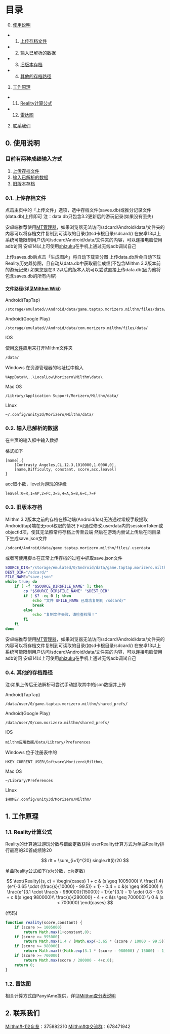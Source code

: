 # 目录

0. [使用说明](#0-使用说明)
- 01. [上传存档文件](#01-上传存档文件)
- 02. [输入已解析的数据](#02-输入已解析的数据)
- 03. [旧版本存档](#03-旧版本存档)
- 04. [其他的存档路径](#04-其他的存档路径)

1. [工作原理](#1-工作原理)
- 11. [Reality计算公式](#11-Reality计算公式)
- 12. [雷达图](#12-雷达图)

2. [联系我们](#2-联系我们)

## 0. 使用说明

### 目前有两种成绩输入方式

1. [上传存档文件](#01-上传存档文件)
2. [输入已解析的数据](#02-输入已解析的数据)
3. [旧版本存档](#03-旧版本存档)
### 0.1. 上传存档文件

点击主页中的「上传文件」选项，选中存档文件(saves.db)或推分记录文件(data.db)上传即可
注：data.db只包含3.2更新后的游玩记录(如果没有丢失)

安卓端推荐使用[MT管理器](https://mt2.cn/)，如果浏览器无法访问/sdcard/Android/data/文件夹的内容可以将存档文件复制到可读取的目录(如sd卡根目录/sdcard/)
在安卓13以上系统可能限制用户访问/sdcard/Android/data/文件夹的内容，可以连接电脑使用adb访问
安卓14以上可使用[shizuku](https://shizuku.rikka.app/zh-hans/)在手机上通过无线adb调试自己

上传saves.db后点击「生成图片」将自动下载查分图
上传data.db后会自动下载Reality历史趋势图，且自动从data.db中获取最佳成绩(不包含Milthm 3.2版本前的游玩记录)
如果您是在3.2以后的版本入坑可以尝试直接上传data.db(因为他将包含saves.db的所有内容)
#### 文件路径(详见[Milthm Wiki](https://milthm.fandom.com/wiki/Data_File))

Android(TapTap)

```text
/storage/emulated//Android/data/game.taptap.morizero.milthm/files/data/
```

Android(Google Play)

```text
/storage/emulated//Android/data/com.morizero.milthm/files/data/
```

IOS

使用[文件](https://support.apple.com/zh-cn/102570)应用来打开Milthm文件夹

```text
/data/
```

Windows
在资源管理器的地址栏中输入

```text
%AppData%\..\LocalLow\Morizero\Milthm\data\
```

Mac OS

```text
/Library/Application Support/Morizero/Milthm/data/
```

LInux

```text
~/.config/unity3d/Morizero/Milthm/data/
```

### 0.2. 输入已解析的数据
在主页的输入框中输入数据

格式如下
```text
[name],{
    [Contrasty Angeles,CL,12.3,1010000,1.0000,0],
    [name,Difficulty, constant, score,acc,leavel]
}
```

acc取小数，level为游玩的评级
```text
leavel:0=R,1=AP,2=FC,3=S,4=A,5=B,6=C,7=F
```
### 0.3. 旧版本存档

Milthm 3.2版本之前的存档在移动端(Android/Ios)无法通过常规手段提取
Android(tap)端在无root权限的情况下可通过修改.userdata内的sessionToken或objectId项，使其无法照常将存档上传至云端
然后在游戏内尝试上传后在同目录下生成save.json文件
```text
/sdcard/Android/data/game.taptap.morizero.milthm/files/.userdata
```
或者可使用脚本在正常上传存档的过程中抓取save.json文件
```sh
SOURCE_DIR="/storage/emulated/0/Android/data/game.taptap.morizero.milthm/files/"
DEST_DIR="/sdcard/"
FILE_NAME="save.json"
while true; do
    if [ -f "$SOURCE_DIR$FILE_NAME" ]; then
        cp "$SOURCE_DIR$FILE_NAME" "$DEST_DIR"
        if [ $? -eq 0 ]; then
            echo "文件 $FILE_NAME 已成功复制到 /sdcard/"
            break
        else
            echo "复制文件失败，请检查权限！"
        fi
    fi
done
```

安卓端推荐使用[MT管理器](https://mt2.cn/)，如果浏览器无法访问/sdcard/Android/data/文件夹的内容可以将存档文件复制到可读取的目录(如sd卡根目录/sdcard/)
在安卓13以上系统可能限制用户访问/sdcard/Android/data/文件夹的内容，可以连接电脑使用adb访问
安卓14以上可使用[shizuku](https://shizuku.rikka.app/zh-hans/)在手机上通过无线adb调试自己

### 0.4. 其他的存档路径
注:如果上传后无法解析可尝试手动提取其中的json数据并上传

Android(TapTap)

```text
/data/user/0/game.taptap.morizero.milthm/shared_prefs/
```

Android(Google Play)

```text
/data/user/0/com.morizero.milthm/shared_prefs/
```

IOS

```text
milthm应用数据/Data/Library/Preferences
```

Windows
位于注册表中的

```text
HKEY_CURRENT_USER\Software\Morizero\Milthm\
```

Mac OS

```text
~/Library/Preferences
```

LInux

```text
$HOME/.config/unity3d/Morizero/Milthm/
```


## 1. 工作原理

### 1.1. Reality计算公式

Reality的计算通过游玩分数与谱面定数获得
userReality计算方式为单曲Reality排行最高的20首成绩除20

$$
rlt = \sum_{i=1}^{20} single.rlt(i)/20
$$

单曲Reality公式如下(s为分数，c为定数)

$$
\text{Reality}(s, c) =
\begin{cases} 
1 + c & (s \geq 1005000) \\
\frac{1.4}{e^{-3.65 \cdot (\frac{s}{10000} - 99.5)} + 1} - 0.4 + c &(s \geq 995000) \\
\frac{e^{3.1 \cdot \frac{s - 980000}{15000}} - 1}{e^{3.1} - 1} \cdot 0.8 - 0.5 + c &(s \geq 980000)\\
\frac{s}{280000} - 4 + c &(s \geq 700000) \\
0 & (s < 700000)
\end{cases}
$$

(代码)
```JavaScript
function reality(score,constant) {
    if (score >= 1005000)
        return Math.max(1+constant,0);
    if (score >= 995000) 
        return Math.max(1.4 / (Math.exp(-3.65 * (score / 10000 - 99.5)) + 1) - 0.4+c,0);
    if (score >= 980000) 
        return Math.max(((Math.exp(3.1 * (score - 980000) / 15000) - 1) / (Math.exp(3.1) - 1)) * 0.8 - 0.5+c,0);
    if (score >= 700000) 
        return Math.max(score / 280000 - 4+c,0);
    return 0;
}
```
### 1.2. 雷达图
相关计算方式由PanyiAme提供，详见[Milthm查分表说明](https://wwp.lanzoup.com/iZ59A2j8nbpe)


## 2. 联系我们
[Milthm#-1洨巟羣](https://qm.qq.com/q/Utb6sNDvki)：375882310
[Milthm#Φ交流群](https://qm.qq.com/q/fIErsKKz3a)：678471942

